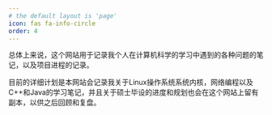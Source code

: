 ```yaml
---
# the default layout is 'page'
icon: fas fa-info-circle
order: 4
---
```


总体上来说，这个网站用于记录我个人在计算机科学的学习中遇到的各种问题的笔记，以及项目进程的记录。

目前的详细计划是本网站会记录我关于Linux操作系统系统内核，网络编程以及C++和Java的学习笔记，并且关于硕士毕设的进度和规划也会在这个网站上留有副本，以供之后回顾和复盘。
